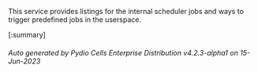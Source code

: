 






This service provides listings for the internal scheduler jobs and ways to trigger predefined jobs in the userspace.

[:summary]

###### Auto generated by Pydio Cells Enterprise Distribution v4.2.3-alpha1 on 15-Jun-2023
